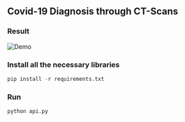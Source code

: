 ## Covid-19 Diagnosis through CT-Scans

### Result

![Demo](https://ibb.co/FzD7Zq4)

### Install all the necessary libraries
```python
pip install -r requirements.txt
```

### Run
```python
python api.py
```
